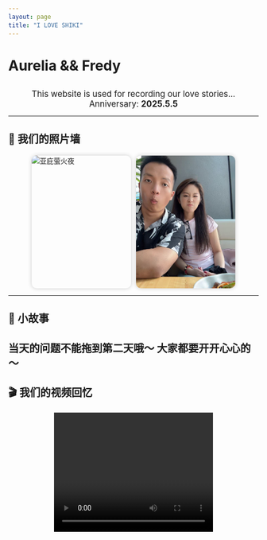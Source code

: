 ```yaml
---
layout: page
title: "I LOVE SHIKI"
---
```


<style>
.gallery {
  display: flex;
  flex-wrap: wrap;
  gap: 10px;
  justify-content: center;
  margin-top: 20px;
}
.gallery img {
  width: 200px;
  height: auto;
  border-radius: 10px;
  box-shadow: 0 0 8px rgba(0,0,0,0.2);
  object-fit: cover;
}
.center-text {
  text-align: center;
  font-size: 1.2em;
  margin-top: 30px;
}
.video-box {
  display: flex;
  justify-content: center;
  margin-top: 20px;
}
</style>

# Aurelia && Fredy

<div class="center-text">
This website is used for recording our love stories...  
Anniversary: <strong>2025.5.5</strong>  
</div>

---



## 📸 我们的照片墙

<div class="gallery">
  <img src="assets/images/SQ00.jpg" width="300" alt="亚庇萤火夜">
  <img src="assets/images/SQ01.jpg" alt="海边餐厅">
</div>

---

## 📝 小故事

当天的问题不能拖到第二天哦～
大家都要开开心心的～
---

## 🎬 我们的视频回忆


<div class="video-box">
  <video width="320" height="240" controls>
    <source src="{/assets/videos/lovestory.mp4" type="video/mp4">
    Your browser does not support the video tag.
  </video>
</div>